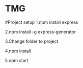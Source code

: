 TMG
===
#Project setup
1.npm install express

2.npm install -g express-generator

3.Change folder to project

4.npm install

5.npm start
